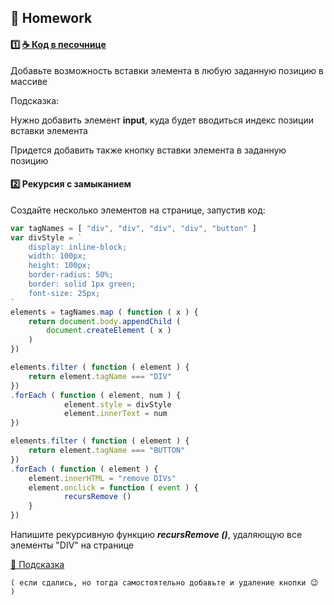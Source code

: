 ## :briefcase: Homework

#### :one: [:coffee: Код в песочнице](https://repl.it/@garevna/arrayExplorer)

Добавьте возможность вставки элемента в любую заданную позицию в массиве

Подсказка:

Нужно добавить элемент  **input**, куда будет вводиться индекс позиции вставки элемента

Придется добавить также кнопку вставки элемента в заданную позицию

#### :two: Рекурсия с замыканием

Создайте несколько элементов на странице, запустив код:
```javascript
var tagNames = [ "div", "div", "div", "div", "button" ]
var divStyle = `
    display: inline-block;
    width: 100px;
    height: 100px;
    border-radius: 50%;
    border: solid 1px green;
    font-size: 25px;
`
elements = tagNames.map ( function ( x ) {
    return document.body.appendChild ( 
        document.createElement ( x ) 
    )
})

elements.filter ( function ( element ) {
    return element.tagName === "DIV"
})
.forEach ( function ( element, num ) {
            element.style = divStyle
            element.innerText = num
})

elements.filter ( function ( element ) {
    return element.tagName === "BUTTON"
})
.forEach ( function ( element ) {
    element.innerHTML = "remove DIVs"
    element.onclick = function ( event ) {
            recursRemove ()
    }
})
```
Напишите рекурсивную функцию  **_recursRemove ()_**, удаляющую все элементы "DIV" на странице

[👻 Подсказка](https://garevna.github.io/js-samples/#13) 

`( если сдались, но тогда самостоятельно добавьте и удаление кнопки 😉 )`